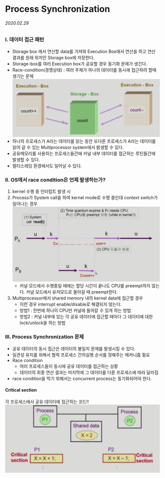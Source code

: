 # Process Synchronization

###### 2020.02.29

### I. 데이터 접근 패턴

- Storage box 에서 연산할 data를 가져와 Execution Box에서 연산을 하고 연산 결과를 원래 위치인 Storage box에 저장한다.
- Storage-box를 여러 Execution box가 공유할 경우 동기화 문제가 생긴다.
- Race-condition(경쟁상태) : 여러 주체가 하나의 데이터를 동시에 접근하려 할때 생기는 문제
    ![](assets/race-condition.jpeg)
- 하나의 프로세스가 A라는 데이터를 읽는 동안 또다른 프로세스가 A라는 데이터를 읽어 갈 수 있는 Multiprocessor system에서 밝생할 수 있다.
- 공유메모리를 사용하는 프로세스들간에 커널 내부 데이터를 접근하는 루틴들간에 발생할 수 있다.
- 멀티스레딩 환경에서도 일어날 수 있다.

### II. OS에서 race condition은 언제 발생하는가?
1. kernel 수행 중 인터럽트 발생 시
2. Process가 System call을 하여 kernel mode로 수행 중인데 context switch가 일어나는 경우
![](assets/osrc2.jpeg)
    - 커널 모드에서 수행중일 때에는 할당 시간이 끝나도 CPU를 preempt하지 않는다. 커널 모드에서 유저모드로 돌아갈 때 preempt한다.
3. Multiprocessor에서 shared memory 내의 kernel data에 접근할 경우
    - 이런 경우 interrupt enable/disable로 해결되지 않는다.
    - 방법1 : 한번에 하나의 CPU만 커널에 들어갈 수 있게 하는 방법
    - 방법2 : 커널 내부에 있는 각 공유 데이터에 접근할 때마다 그 데이터에 대한 lock/unlock을 하는 방법

### III. Process Synchronization 문제
- 공유 데이터의 동시 접근은 데이터의 불일치 문제를 발생시킬 수 있다.
- 일관성 유지를 위해서 협력 프로세스 간의실행 순서를 정해주는 메커니즘 필요
- Race condition
  - 여러 프로세스들이 동시에 공유 데이터를 접근하는 상황
  - 데이터의 최종 연산 결과는 마지막에 그 데이터를 다룬 프로세스에 따라 달라짐
- race condition을 막기 위해서는 concurrent process는 동기화되어야 한다.

#### Critical section
각 프로세스에서 공유 데이터에 접근하는 코드!!
![](assets/critical-section.jpeg)